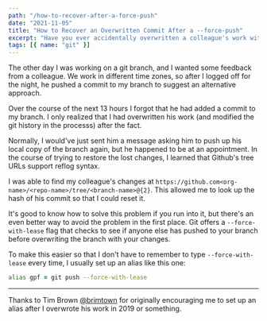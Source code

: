 ```yaml
---
path: "/how-to-recover-after-a-force-push"
date: "2021-11-05"
title: "How to Recover an Overwritten Commit After a --force-push"
excerpt: "Have you ever accidentally overwritten a colleague's work with a force push? Here's an easy way to recover without anyone ever having to know."
tags: [{ name: "git" }]
---
```


The other day I was working on a git branch, and I wanted some feedback from a colleague. We work in different time zones, so after I logged off for the night, he pushed a commit to my branch to suggest an alternative approach.

Over the course of the next 13 hours I forgot that he had added a commit to my branch. I only realized that I had overwritten his work (and modified the git history in the processs) after the fact.

Normally, I would've just sent him a message asking him to push up his local copy of the branch again, but he happened to be at an appointment. In the course of trying to restore the lost changes, I learned that Github's tree URLs support reflog syntax.

I was able to find my colleague's changes at `https://github.com<org-name>/<repo-name>/tree/<branch-name>@{2}`. This allowed me to look up the hash of his commit so that I could reset it.

It's good to know how to solve this problem if you run into it, but there's an even better way to avoid the problem in the first place. Git offers a `--force-with-lease` flag that checks to see if anyone else has pushed to your branch before overwriting the branch with your changes.

To make this easier so that I don't have to remember to type `--force-with-lease` every time, I usually set up an alias like this one:

```zsh
alias gpf = git push --force-with-lease
```

---

Thanks to Tim Brown [@brimtown](https://twitter.com/_brimtown) for originally encouraging me to set up an alias after I overwrote his work in 2019 or something.
